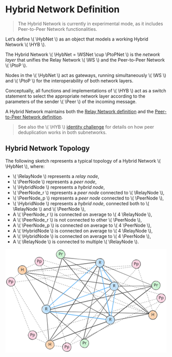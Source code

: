 $$
\newcommand \WS {\mathrm{WS}}
\newcommand \PtoP {\mathrm{P2P}}
\newcommand \HYB {\mathrm{HYB}}
\newcommand \WSNet {\mathcal{N}_\WS}
\newcommand \PtoPNet {\mathcal{N}_P}
\newcommand \HybNet {\mathcal{N}_H}
\newcommand \Peer {\mathrm{Peer}}
\newcommand \RelayNode {\mathcal{R}}
\newcommand \PeerNode {\mathcal{P}}
\newcommand \HybridNode {\mathcal{H}}
$$

# Hybrid Network Definition

> The Hybrid Network is currently in experimental mode, as it includes Peer-to-Peer
> Network functionalities.

Let’s define \\( \HybNet \\) as an object that models a working Hybrid Network \\( \HYB \\).

The Hybrid Network \\( \HybNet = \WSNet \cup \PtoPNet \\) is the _network layer_
that unifies the Relay Network \\( \WS \\) and the Peer-to-Peer Network \\( \PtoP \\).

Nodes in the \\( \HybNet \\) act as gateways, running simultaneously \\( \WS \\)
and \\( \PtoP \\) for the interoperability of both network layers.

Conceptually, all functions and implementations of \\( \HYB \\) act as a switch
statement to select the appropriate network layer according to the parameters of
the sender \\( \Peer \\) of the incoming message.

A Hybrid Network maintains both the [Relay Network definition](network-nn-definitions-ws.md)
and the [Peer-to-Peer Network definition](network-nn-definitions-p2p.md).

> See also the \\( \HYB \\) [identity challenge](network-nn-identity.md#hybrid-network-identity-vhallenge)
> for details on how peer deduplication works in both subnetworks.

## Hybrid Network Topology

The following sketch represents a typical topology of a Hybrid Network \\( \HybNet \\),
where:

- \\( \RelayNode \\) represents a _relay node_,
- \\( \PeerNode \\) represents a _peer node_,
- \\( \HybridNode \\) represents a _hybrid node_,
- \\( \PeerNode_r \\) represents a _peer node_ connected to \\( \RelayNode \\),
- \\( \PeerNode_p \\) represents a _peer node_ connected to \\( \PeerNode \\),
- \\( \HybridNode \\) represents a _hybrid node_, connected both to \\( \RelayNode \\) and \\( \PeerNode \\),
- A \\( \PeerNode_r \\) is connected on average to \\( 4 \RelayNode \\),
- A \\( \PeerNode_r \\) is not connected to other \\( \PeerNode \\),
- A \\( \PeerNode_p \\) is connected on average to \\( 4 \PeerNode \\),
- A \\( \HybridNode \\) is connected on average to \\( 4 \RelayNode \\),
- A \\( \HybridNode \\) is connected on average to \\( 4 \PeerNode \\),
- A \\( \RelayNode \\) is connected to multiple \\( \RelayNode \\).

![Hybrid Network Topology](../_images/network-hyb-topology.svg "Hybrid Network Topology")